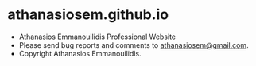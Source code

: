 athanasiosem.github.io
======================
* Athanasios Emmanouilidis Professional Website
* Please send bug reports and comments to athanasiosem@gmail.com.
* Copyright Athanasios Emmanouilidis.
